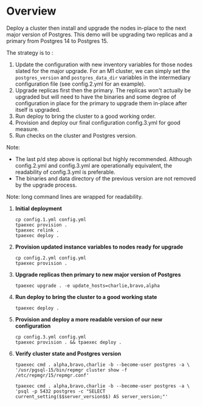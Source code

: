 # Overview

Deploy a cluster then install and upgrade the nodes in-place to the 
next major version of Postgres. This demo will be upgrading two replicas
and a primary from Postgres 14 to Postgres 15.

The strategy is to :
1) Update the configuration with new inventory variables
for those nodes slated for the major upgrade. For an M1 cluster, we can 
simply set the `postgres_version` and `postgres_data_dir` variables in 
the intermediary configuration file (see config.2.yml for an example).
2) Upgrade replicas first then the primary. The replicas won't actually be
upgraded but will need to have the binaries and some degree of configuration
in place for the primary to upgrade them in-place after itself is upgraded.
3) Run deploy to bring the cluster to a good working order.
4) Provision and deploy our final configuration config.3.yml for good measure. 
5) Run checks on the cluster and Postgres version.

Note: 
- The last p/d step above is optional but highly recommended. Although config.2.yml
and config.3.yml are operationally equivalent, the readability of config.3.yml is
preferable. 
- The binaries and data directory of the previous version are not removed
by the upgrade process. 

Note: long command lines are wrapped for readability.


1.  **Initial deployment**

    ```
    cp config.1.yml config.yml
    tpaexec provision .
    tpaexec relink .
    tpaexec deploy .
    ```

2.  **Provision updated instance variables to nodes ready for upgrade**

    ```
    cp config.2.yml config.yml
    tpaexec provision .   
    ```

3.  **Upgrade replicas then primary to new major version of Postgres**

    ```
    tpaexec upgrade . -e update_hosts=charlie,bravo,alpha
    ```

4.  **Run deploy to bring the cluster to a good working state**

    ```
    tpaexec deploy .
    ```

5.  **Provision and deploy a more readable version of our new configuration**

    ```
    cp config.3.yml config.yml
    tpaexec provision . && tpaexec deploy .
    ```

6.  **Verify cluster state and Postgres version**

    ```
    tpaexec cmd . alpha,bravo,charlie -b --become-user postgres -a \
    '/usr/pgsql-15/bin/repmgr cluster show -f /etc/repmgr/15/repmgr.conf'

    tpaexec cmd . alpha,bravo,charlie -b --become-user postgres -a \
    'psql -p 5432 postgres -c "SELECT current_setting($$server_version$$) AS server_version;"'
    ```

